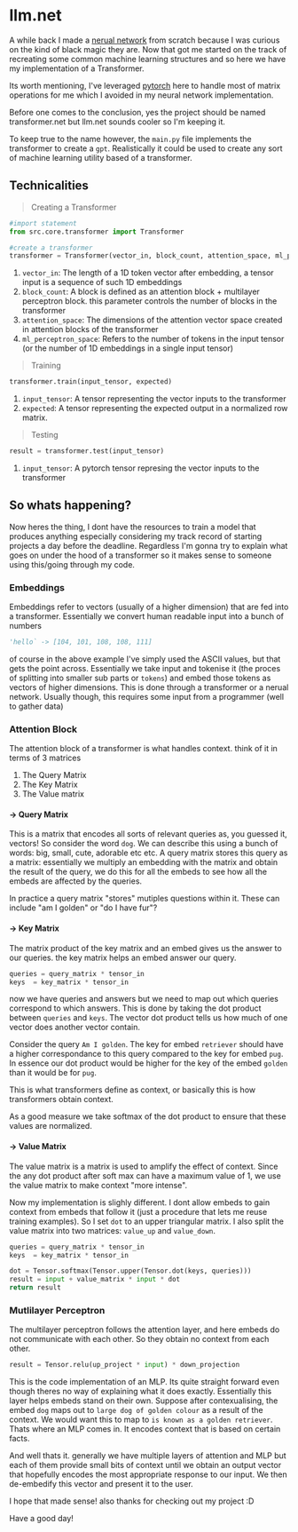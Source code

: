 # llm.net
A while back I made a <a href="https://github.com/kunrex/neural.net">nerual network</a> from scratch because I was curious on the kind of black magic they are. Now that got me started on the track of recreating some common machine learning structures and so here we have my implementation of a Transformer.

Its worth mentioning, I've leveraged <a href="https://pytorch.org/">pytorch</a> here to handle most of matrix operations for me which I avoided in my neural network implementation. 

Before one comes to the conclusion, yes the project should be named transformer.net but llm.net sounds cooler so I'm keeping it.

To keep true to the name however, the `main.py` file implements the transformer to create a `gpt`. Realistically it could be used to create any sort of machine learning utility based of a transformer.


## Technicalities

> Creating a Transformer
```py
#import statement
from src.core.transformer import Transformer

#create a transformer
transformer = Transformer(vector_in, block_count, attention_space, ml_perceptron_space)
```

1. `vector_in`: The length of a 1D token vector after embedding, a tensor input is a sequence of such 1D embeddings
2. `block_count`: A block is defined as an attention block + multilayer perceptron block. this parameter controls the number of blocks in the transformer
3. `attention_space`: The dimensions of the attention vector space created in attention blocks of the transformer
4. `ml_perceptron_space`: Refers to the number of tokens in the input tensor (or the number of 1D embeddings in a single input tensor)

> Training
```py
transformer.train(input_tensor, expected)
```
1. `input_tensor`: A tensor representing the vector inputs to the transformer
2.  `expected`: A tensor representing the expected output in a normalized row matrix.

> Testing
```py
result = transformer.test(input_tensor)
```
1. `input_tensor`: A pytorch tensor represing the vector inputs to the transformer

## So whats happening?
Now heres the thing, I dont have the resources to train a model that produces anything especially considering my track record of starting projects a day before the deadline.
Regardless I'm gonna try to explain what goes on under the hood of a transformer so it makes sense to someone using this/going through my code.

### Embeddings
Embeddings refer to vectors (usually of a higher dimension) that are fed into a transformer. Essentially we convert human readable input into a bunch of numbers
```py
'hello` -> [104, 101, 108, 108, 111]
```
of course in the above example I've simply used the ASCII values, but that gets the point across. Essentially we take input and tokenise it (the proces of splitting into smaller sub parts or `tokens`) and embed those tokens as vectors of higher dimensions. This is done through a transformer or a nerual network. Usually though, this requires some input from a programmer (well to gather data)

### Attention Block
The attention block of a transformer is what handles context. think of it in terms of 3 matrices
1. The Query Matrix
2. The Key Matrix
3. The Value matrix
   

#### -> Query Matrix
This is a matrix that encodes all sorts of relevant queries as, you guessed it, vectors! So consider the word `dog`. We can describe this using a bunch of words: big, small, cute, adorable etc etc. A query matrix stores this query as a matrix: essentially we multiply an embedding with the matrix and obtain the result of the query, we do this for all the embeds to see how all the embeds are affected by the queries.

In practice a query matrix "stores" mutiples questions within it. These can include "am I golden" or "do I have fur"? 

#### -> Key Matrix
The matrix product of the key matrix and an embed gives us the answer to our queries. the key matrix helps an embed answer our query.

```py
queries = query_matrix * tensor_in
keys  = key_matrix * tensor_in
``` 

now we have queries and answers but we need to map out which queries correspond to which answers. This is done by taking the dot product between `queries` and `keys`. The vector dot product tells us how much of one vector does another vector contain.

Consider the query `Am I golden`. The key for embed `retriever` should have a higher correspondance to this query compared to the key for embed `pug`. In essence our dot product would be higher for the key of the embed `golden` than it would be for `pug`. 

This is what transformers define as context, or basically this is how transformers obtain context.

As a good measure we take softmax of the dot product to ensure that these values are normalized. 

#### -> Value Matrix
The value matrix is a matrix is used to amplify the effect of context. Since the any dot product after soft max can have a maximum value of 1, we use the value matrix to make context "more intense".

Now my implementation is slighly different. I dont allow embeds to gain context from embeds that follow it (just a procedure that lets me reuse training examples). So I set `dot` to an upper triangular matrix. I also split the value matrix into two matrices: `value_up` and `value_down`. 
```py
queries = query_matrix * tensor_in
keys  = key_matrix * tensor_in

dot = Tensor.softmax(Tensor.upper(Tensor.dot(keys, queries)))
result = input + value_matrix * input * dot
return result
```

### Mutlilayer Perceptron
The multilayer perceptron follows the attention layer, and here embeds do not communicate with each other. So they obtain no context from each other.

```py
result = Tensor.relu(up_project * input) * down_projection
```

This is the code implementation of an MLP. Its quite straight forward even though theres no way of explaining what it does exactly. Essentially this layer helps embeds stand on their own. Suppose after contexualising, the embed `dog` maps out to `large dog of golden colour` as a result of the context. We would want this to map to `is known as a golden retriever`. Thats where an MLP comes in. It encodes context that is based on certain facts.


And well thats it. generally we have multiple layers of attention and MLP but each of them provide small bits of context until we obtain an output vector that hopefully encodes the most appropriate response to our input. We then de-embedify this vector and present it to the user.

I hope that made sense! also thanks for checking out my project :D

Have a good day!
